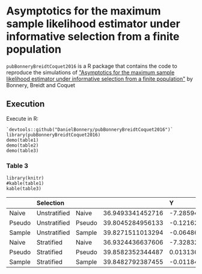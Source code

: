 Asymptotics for the maximum sample likelihood estimator under informative selection from a finite population
============================================================================================================

`pubBonneryBreidtCoquet2016` is a R package that contains the code to
reproduce the simulations of ["Asymptotics for the maximum sample
likelihood estimator under informative selection from a finite
population"](http://www.e-publications.org/ims/submission/BEJ/user/submissionFile/23537?confirm=3b2ff5b3)
by Bonnery, Breidt and Coquet

Execution
---------

Execute in R:

    `devtools::github("DanielBonnery/pubBonneryBreidtCoquet2016")`
    library(pubBonneryBreidtCoquet2016)
    demo(table1)
    demo(table2)
    demo(table3)

### Table 3

    library(knitr)
    #kable(table1)
    kable(table3)

<table>
<thead>
<tr class="header">
<th align="left"></th>
<th align="left">Selection</th>
<th align="left"></th>
<th align="left"></th>
<th align="left">Y</th>
<th align="left"></th>
<th align="left"></th>
<th align="left"></th>
<th align="left"></th>
</tr>
</thead>
<tbody>
<tr class="odd">
<td align="left">Naive</td>
<td align="left">Unstratified</td>
<td align="left">Naive</td>
<td align="left">36.9493341452716</td>
<td align="left">-7.28594046804115</td>
<td align="left">20.9946202438705</td>
<td align="left">0.187706107401689</td>
<td align="left">0.185605089100079</td>
<td align="left">0.988806872985154</td>
</tr>
<tr class="even">
<td align="left">Pseudo</td>
<td align="left">Unstratified</td>
<td align="left">Pseudo</td>
<td align="left">39.8045284956133</td>
<td align="left">-0.121625735544975</td>
<td align="left">1.10617455375691</td>
<td align="left">0.452213840893838</td>
<td align="left">0.418543361126754</td>
<td align="left">0.925543013675717</td>
</tr>
<tr class="odd">
<td align="left">Sample</td>
<td align="left">Unstratified</td>
<td align="left">Sample</td>
<td align="left">39.8271511013294</td>
<td align="left">-0.0648606094161167</td>
<td align="left">1</td>
<td align="left">0.410266020257011</td>
<td align="left">0.387829030084481</td>
<td align="left">0.94531111750743</td>
</tr>
<tr class="even">
<td align="left">Naive</td>
<td align="left">Stratified</td>
<td align="left">Naive</td>
<td align="left">36.9324436637606</td>
<td align="left">-7.32832242551223</td>
<td align="left">113.910998791737</td>
<td align="left">0.0061980608369084</td>
<td align="left">0.187623391642629</td>
<td align="left">30.2713052646021</td>
</tr>
<tr class="odd">
<td align="left">Pseudo</td>
<td align="left">Stratified</td>
<td align="left">Pseudo</td>
<td align="left">39.8582352344487</td>
<td align="left">0.0131363622530285</td>
<td align="left">2.44823123162282</td>
<td align="left">0.183612703313765</td>
<td align="left">0.16939004440432</td>
<td align="left">0.922539897007337</td>
</tr>
<tr class="even">
<td align="left">Sample</td>
<td align="left">Stratified</td>
<td align="left">Sample</td>
<td align="left">39.8482792387455</td>
<td align="left">-0.0118454351102767</td>
<td align="left">1</td>
<td align="left">0.074987003340516</td>
<td align="left">0.0664162043349024</td>
<td align="left">0.885702873514046</td>
</tr>
</tbody>
</table>
